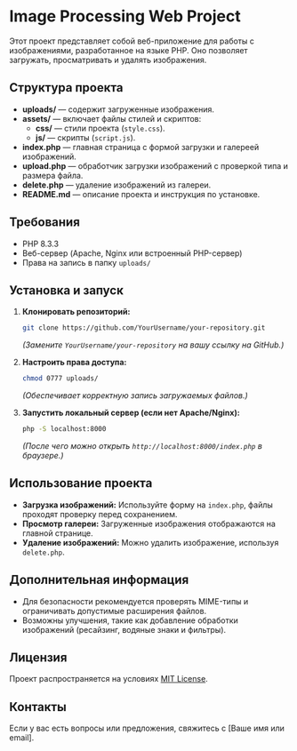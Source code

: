 # Image Processing Web Project

Этот проект представляет собой веб-приложение для работы с изображениями, разработанное на языке PHP. Оно позволяет загружать, просматривать и удалять изображения.

## Структура проекта

* **uploads/** — содержит загруженные изображения.
* **assets/** — включает файлы стилей и скриптов:
  * **css/** — стили проекта (`style.css`).
  * **js/** — скрипты (`script.js`).
* **index.php** — главная страница с формой загрузки и галереей изображений.
* **upload.php** — обработчик загрузки изображений с проверкой типа и размера файла.
* **delete.php** — удаление изображений из галереи.
* **README.md** — описание проекта и инструкция по установке.

## Требования

* PHP 8.3.3
* Веб-сервер (Apache, Nginx или встроенный PHP-сервер)
* Права на запись в папку `uploads/`

## Установка и запуск

1. **Клонировать репозиторий:**

   ```bash
   git clone https://github.com/YourUsername/your-repository.git
   ```

   *(Замените `YourUsername/your-repository` на вашу ссылку на GitHub.)*
2. **Настроить права доступа:**

   ```bash
   chmod 0777 uploads/
   ```

   *(Обеспечивает корректную запись загружаемых файлов.)*
3. **Запустить локальный сервер (если нет Apache/Nginx):**

   ```bash
   php -S localhost:8000
   ```

   *(После чего можно открыть `http://localhost:8000/index.php` в браузере.)*

## Использование проекта

* **Загрузка изображений:** Используйте форму на `index.php`, файлы проходят проверку перед сохранением.
* **Просмотр галереи:** Загруженные изображения отображаются на главной странице.
* **Удаление изображений:** Можно удалить изображение, используя `delete.php`.

## Дополнительная информация

* Для безопасности рекомендуется проверять MIME-типы и ограничивать допустимые расширения файлов.
* Возможны улучшения, такие как добавление обработки изображений (ресайзинг, водяные знаки и фильтры).

## Лицензия

Проект распространяется на условиях [MIT License](https://chatgpt.com/c/LICENSE).

## Контакты

Если у вас есть вопросы или предложения, свяжитесь с [Ваше имя или email].
